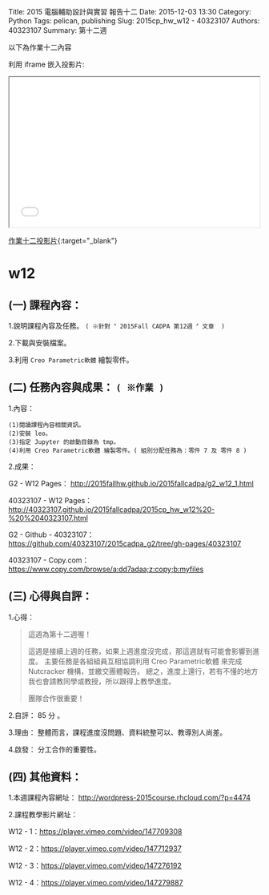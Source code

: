 Title:  2015 電腦輔助設計與實習 報告十二
Date: 2015-12-03 13:30
Category: Python
Tags: pelican, publishing
Slug: 2015cp_hw_w12 - 40323107
Authors: 40323107
Summary: 第十二週

以下為作業十二內容

利用 iframe 嵌入投影片:

<iframe src="40323107_cp_w12_p.html" width="500" height="300"></iframe>

[作業十二投影片](40323107_cp_w12_p.html){:target="_blank"}

w12
============

(一) 課程內容：
-------------------------

1.說明課程內容及任務。
`( ※針對〝 2015Fall CADPA 第12週 〞文章  )`

2.下載與安裝檔案。

3.利用 `Creo Parametric軟體` 繪製零件。


(二) 任務內容與成果： `( ※作業 )`
---------------------------------------------------

1.內容：

    (1)閱讀課程內容相關資訊。
    (2)安裝 leo。
    (3)指定 Jupyter 的啟動目錄為 tmp。
    (4)利用 Creo Parametric軟體 繪製零件。( 組別分配任務為：零件 7 及 零件 8 )

2.成果：

G2 - W12 Pages： <a href="http://2015fallhw.github.io/2015fallcadpa/g2_w12_1.html">http://2015fallhw.github.io/2015fallcadpa/g2_w12_1.html</a>

40323107 - W12 Pages： <a href="http://40323107.github.io/2015fallcadpa/2015cp_hw_w12%20-%20%2040323107.html">http://40323107.github.io/2015fallcadpa/2015cp_hw_w12%20-%20%2040323107.html</a>

G2 - Github - 40323107： <a href="https://github.com/40323107/2015cadpa_g2/tree/gh-pages/40323107">https://github.com/40323107/2015cadpa_g2/tree/gh-pages/40323107</a>

40323107 - Copy.com：<a href="https://www.copy.com/browse/a:dd7adaa;z:copy;b:myfiles">https://www.copy.com/browse/a:dd7adaa;z:copy;b:myfiles</a>


(三) 心得與自評：
---------------------------

1.心得：

> 這週為第十二週喔！
> 
> 這週是接續上週的任務，如果上週進度沒完成，那這週就有可能會影響到進度。
> 主要任務是各組組員互相協調利用 Creo Parametric軟體 來完成 Nutcracker 機構，並繳交團體報告。
> 總之，進度上還行，若有不懂的地方我也會請教同學或教授，所以跟得上教學進度。
> 
> 團隊合作很重要！

2.自評： 85 分 。

3.理由： 整體而言，課程進度沒問題、資料統整可以、教導別人尚差。

4.啟發： 分工合作的重要性。

(四) 其他資料：
-------------------------

1.本週課程內容網址： <a href="http://wordpress-2015course.rhcloud.com/?p=4474">http://wordpress-2015course.rhcloud.com/?p=4474</a>

2.課程教學影片網址：

W12 - 1：<a href="https://player.vimeo.com/video/147709308">https://player.vimeo.com/video/147709308</a>

 W12 - 2：<a href="https://player.vimeo.com/video/147712937">https://player.vimeo.com/video/147712937</a>
 
 W12 - 3：<a href="https://player.vimeo.com/video/147276192">https://player.vimeo.com/video/147276192</a>

 W12 - 4：<a href="https://player.vimeo.com/video/147279887">https://player.vimeo.com/video/147279887</a>